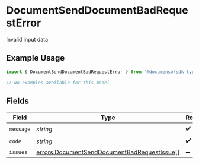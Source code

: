 # DocumentSendDocumentBadRequestError

Invalid input data

## Example Usage

```typescript
import { DocumentSendDocumentBadRequestError } from "@documenso/sdk-typescript/models/errors";

// No examples available for this model
```

## Fields

| Field                                                                                                      | Type                                                                                                       | Required                                                                                                   | Description                                                                                                |
| ---------------------------------------------------------------------------------------------------------- | ---------------------------------------------------------------------------------------------------------- | ---------------------------------------------------------------------------------------------------------- | ---------------------------------------------------------------------------------------------------------- |
| `message`                                                                                                  | *string*                                                                                                   | :heavy_check_mark:                                                                                         | N/A                                                                                                        |
| `code`                                                                                                     | *string*                                                                                                   | :heavy_check_mark:                                                                                         | N/A                                                                                                        |
| `issues`                                                                                                   | [errors.DocumentSendDocumentBadRequestIssue](../../models/errors/documentsenddocumentbadrequestissue.md)[] | :heavy_minus_sign:                                                                                         | N/A                                                                                                        |